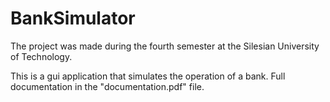 # BankSimulator
 The project was made during the fourth semester at the Silesian University of Technology.  
 
 This is a gui application that simulates the operation of a bank. Full documentation in the "documentation.pdf" file.
